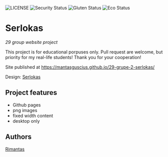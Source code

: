 ![LICENSE](https://img.shields.io/badge/license-MIT-blue.svg?style=flat-square)
![Security Status](https://img.shields.io/security-headers?label=Security&url=https%3A%2F%2Fgithub.com&style=flat-square)
![Gluten Status](https://img.shields.io/badge/Gluten-Free-green.svg)
![Eco Status](https://img.shields.io/badge/ECO-Friendly-green.svg)

# Serlokas

_29 group website project_

This project is for educational porpuses only. Pull request are welcome, but priority for my real-life students! Thank you for your cooperation!

Site published at https://mantasguscius.github.io/29-grupe-2-serlokas/

Design: [Serlokas](https://cdn.discordapp.com/attachments/648536139677958156/648860542743740428/404-Web-Page-Design-Examples-6.png)

## Project features

- Github pages
- png images
- fixed width content
- desktop only

## Authors

[Rimantas](https://github.com/belauzas)
